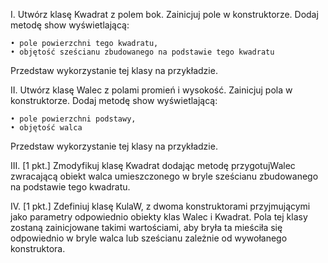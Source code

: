 I. Utwórz klasę Kwadrat z polem bok. Zainicjuj pole w konstruktorze. Dodaj metodę
show wyświetlającą:

    • pole powierzchni tego kwadratu,
    • objętość sześcianu zbudowanego na podstawie tego kwadratu

Przedstaw wykorzystanie tej klasy na przykładzie.

II. Utwórz klasę Walec z polami promień i wysokość. Zainicjuj pola w konstruktorze.
Dodaj metodę show wyświetlającą:
    
    • pole powierzchni podstawy,
    • objętość walca
    
Przedstaw wykorzystanie tej klasy na przykładzie.

III. [1 pkt.] Zmodyfikuj klasę Kwadrat dodając metodę przygotujWalec zwracającą obiekt
walca umieszczonego w bryle sześcianu zbudowanego na podstawie tego kwadratu.

IV. [1 pkt.] Zdefiniuj klasę KulaW, z dwoma konstruktorami przyjmującymi jako parametry
odpowiednio obiekty klas Walec i Kwadrat. Pola tej klasy zostaną zainicjowane
takimi wartościami, aby bryła ta mieściła się odpowiednio w bryle walca lub sześcianu
zależnie od wywołanego konstruktora.